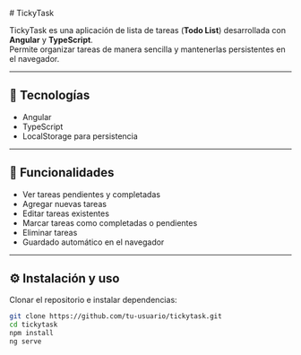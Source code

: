 #   T i c k y T a s k 

TickyTask es una aplicación de lista de tareas (**Todo List**) desarrollada con **Angular** y **TypeScript**.  
Permite organizar tareas de manera sencilla y mantenerlas persistentes en el navegador.

---

## 🚀 Tecnologías
- Angular
- TypeScript
- LocalStorage para persistencia

---

## 📌 Funcionalidades
- Ver tareas pendientes y completadas
- Agregar nuevas tareas
- Editar tareas existentes
- Marcar tareas como completadas o pendientes
- Eliminar tareas
- Guardado automático en el navegador

---

## ⚙️ Instalación y uso

Clonar el repositorio e instalar dependencias:

```bash
git clone https://github.com/tu-usuario/tickytask.git
cd tickytask
npm install
ng serve
